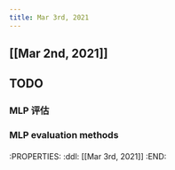```yaml
---
title: Mar 3rd, 2021
---
```


## [[Mar 2nd, 2021]]
## TODO
### MLP 评估
### MLP evaluation methods
####
:PROPERTIES:
:ddl: [[Mar 3rd, 2021]]
:END:
#####
##
